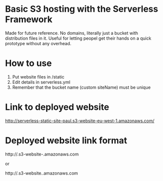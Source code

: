 # Basic S3 hosting with the Serverless Framework 

Made for future reference. No domains, literally just a bucket with distribution files in it. Useful for letting peopel get their hands on a quick prototype without any overhead. 

# How to use 
1. Put website files in /static
2. Edit details in serverless.yml
3. Remember that the bucket name (custom siteName) must be unique


# Link to deployed website 
http://serverless-static-site-paul.s3-website-eu-west-1.amazonaws.com/

# Deployed website link format 

http://<bucket-name>.s3-website-<Region>.amazonaws.com
  
  or 
  
http://<bucket-name>.s3-website.<Region>.amazonaws.com

